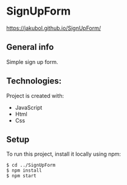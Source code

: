 # SignUpForm
https://jakubol.github.io/SignUpForm/
## General info
Simple sign up form.

## Technologies:
 Project is created with:<br>
* JavaScript<br>
* Html<br>
* Css<br>

## Setup
To run this project, install it locally using npm:

```
$ cd ../SignUpForm
$ npm install
$ npm start
```
